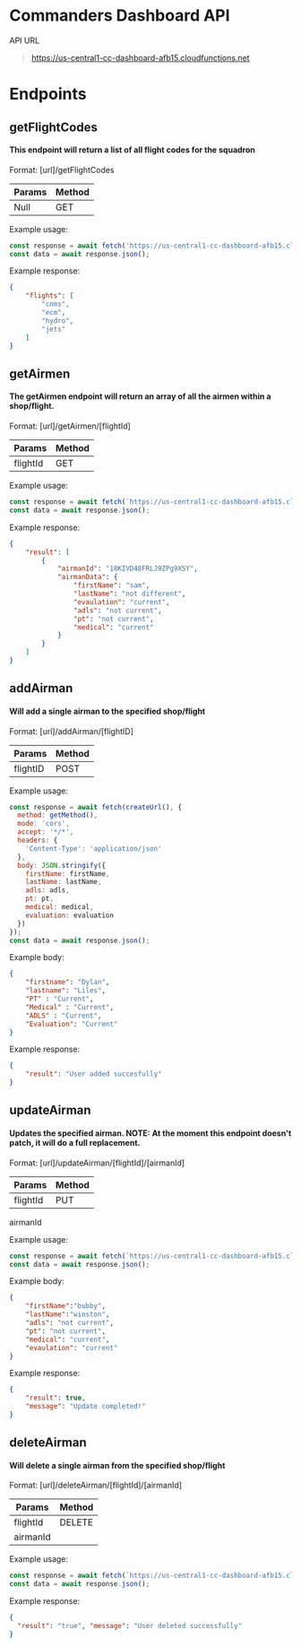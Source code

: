 # Commanders Dashboard API

API URL
> https://us-central1-cc-dashboard-afb15.cloudfunctions.net

# Endpoints

## getFlightCodes

#### This endpoint will return a list of all flight codes for the squadron

Format:
[url]/getFlightCodes

Params|Method
------|------
Null | GET

Example usage:
```javascript
const response = await fetch('https://us-central1-cc-dashboard-afb15.cloudfunctions.net/getFlightCodes');
const data = await response.json();
```

Example response:
```json
{
    "flights": [
        "cnms",
        "ecm",
        "hydro",
        "jets"
    ]
}
```

## getAirmen

#### The getAirmen endpoint will return an array of all the airmen within a shop/flight. 

Format:
[url]/getAirmen/[flightId]

Params | Method
-------|-------
flightId | GET

Example usage:
```javascript
const response = await fetch(`https://us-central1-cc-dashboard-afb15.cloudfunctions.net/getAirmen/${code}`);
const data = await response.json();
```

Example response:
```json
{
    "result": [
        {
            "airmanId": "18KIVD48FRLJ9ZPg9X5Y",
            "airmanData": {
                "firstName": "sam",
                "lastName": "not different",
                "evaulation": "current",
                "adls": "not current",
                "pt": "not current",
                "medical": "current"
            }
        }
    ]
}
```

## addAirman

#### Will add a single airman to the specified shop/flight

Format:
[url]/addAirman/[flightID]

Params | Method
-------|-------
flightID | POST

Example usage:
```javascript
const response = await fetch(createUrl(), {
  method: getMethod(),
  mode: 'cors',
  accept: '*/*',
  headers: {
    'Content-Type': 'application/json'
  },
  body: JSON.stringify({
    firstName: firstName,
    lastName: lastName,
    adls: adls,
    pt: pt,
    medical: medical,
    evaluation: evaluation
  })
});
const data = await response.json();
```

Example body:
```json
{
    "firstname": "Dylan",
    "lastname": "Liles",
    "PT" : "Current",
    "Medical" : "Current",
    "ADLS" : "Current",
    "Evaluation": "Current"
}
```

Example response:
```json
{
    "result": "User added succesfully"
}
```

## updateAirman

#### Updates the specified airman. NOTE: At the moment this endpoint doesn't patch, it will do a full replacement.

Format: [url]/updateAirman/[flightId]/[airmanId]

Params | Method
-------|--------
flightId | PUT
airmanId

Example usage:
```javascript
const response = await fetch(`https://us-central1-cc-dashboard-afb15.cloudfunctions.net/updateAirman/${flightId}/${airmanId}`, { method: 'PUT' } );
const data = await response.json();
```

Example body:
```json
{
    "firstName":"bubby",
    "lastName":"winston",
    "adls": "not current",
    "pt": "not current",
    "medical": "current",
    "evaulation": "current"
}
```

Example response:
```json
{
    "result": true,
    "message": "Update completed!"
}
```

## deleteAirman

#### Will delete a single airman from the specified shop/flight

Format: [url]/deleteAirman/[flightId]/[airmanId]

Params | Method
-------|-------
flightId | DELETE
airmanId |

Example usage:
```javascript
const response = await fetch(`https://us-central1-cc-dashboard-afb15.cloudfunctions.net/deleteAirman/${flightId}/${airmanId}`, { method: 'DELETE' } );
const data = await response.json();
```

Example response:
```json
{ 
  "result": "true", "message": "User deleted successfully"
}
```
